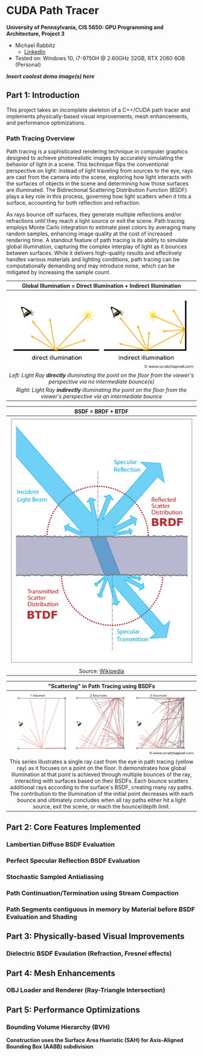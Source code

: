 CUDA Path Tracer
================

**University of Pennsylvania, CIS 5650: GPU Programming and Architecture, Project 3**

* Michael Rabbitz
  * [LinkedIn](https://www.linkedin.com/in/mike-rabbitz)
* Tested on: Windows 10, i7-9750H @ 2.60GHz 32GB, RTX 2060 6GB (Personal)

***Insert coolest demo image(s) here***

## Part 1: Introduction

This project takes an incomplete skeleton of a C++/CUDA path tracer and implements physically-based visual improvements, mesh enhancements, and performance optimizations.

### Path Tracing Overview
Path tracing is a sophisticated rendering technique in computer graphics designed to achieve photorealistic images by accurately simulating the behavior of light in a scene. This technique flips the conventional perspective on light: instead of light traveling from sources to the eye, rays are cast from the camera into the scene, exploring how light interacts with the surfaces of objects in the scene and determining how those surfaces are illuminated. The Bidirectional Scattering Distribution Function (BSDF) plays a key role in this process, governing how light scatters when it hits a surface, accounting for both reflection and refraction.

As rays bounce off surfaces, they generate multiple reflections and/or refractions until they reach a light source or exit the scene. Path tracing employs Monte Carlo integration to estimate pixel colors by averaging many random samples, enhancing image quality at the cost of increased rendering time. A standout feature of path tracing is its ability to simulate global illumination, capturing the complex interplay of light as it bounces between surfaces. While it delivers high-quality results and effectively handles various materials and lighting conditions, path tracing can be computationally demanding and may introduce noise, which can be mitigated by increasing the sample count.

|Global Illumination = Direct Illumination + Indirect Illumination|
|:--:|
|![global_illumination](img/global_illumination.png) <tr></tr>|
|*Left: Light Ray* ***directly*** *illuminating the point on the floor from the viewer's perspective via no intermediate bounce(s)* <tr></tr>|
|*Right: Light Ray* ***indirectly*** *illuminating the point on the floor from the viewer's perspective via an intermediate bounce*|

|BSDF = BRDF + BTDF|
|:--:|
|![bsdf](img/bsdf.png) <tr></tr>|
|Source: [Wikipedia](https://en.wikipedia.org/wiki/Bidirectional_scattering_distribution_function)|

|"Scattering" in Path Tracing using BSDFs|
|:--:|
|![path_tracing](img/path_tracing.png) <tr></tr>|
|This series illustrates a single ray cast from the eye in path tracing (yellow ray) as it focuses on a point on the floor. It demonstrates how global illumination at that point is achieved through multiple bounces of the ray, interacting with surfaces based on their BSDFs. Each bounce scatters additional rays according to the surface's BSDF, creating many ray paths. The contribution to the illumination of the initial point decreases with each bounce and ultimately concludes when all ray paths either hit a light source, exit the scene, or reach the bounce/depth limit.|

## Part 2: Core Features Implemented

### Lambertian Diffuse BSDF Evaluation


### Perfect Specular Reflection BSDF Evaluation


### Stochastic Sampled Antialiasing


### Path Continuation/Termination using Stream Compaction


### Path Segments contiguous in memory by Material before BSDF Evaluation and Shading


## Part 3: Physically-based Visual Improvements

### Dielectric BSDF Evaulation (Refraction, Fresnel effects)

## Part 4: Mesh Enhancements

### OBJ Loader and Renderer (Ray-Triangle Intersection)

## Part 5: Performance Optimizations

### Bounding Volume Hierarchy (BVH)
**Construction uses the Surface Area Hueristic (SAH) for Axis-Aligned Bounding Box (AABB) subdivision**












